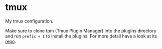 # tmux
My tmux configuration.

Make sure to clone tpm (Tmux Plugin Manager) into the plugins directory and run `prefix + I` to install the plugins.
For more detail have a look at its [repo](https://github.com/tmux-plugins/tpm).
